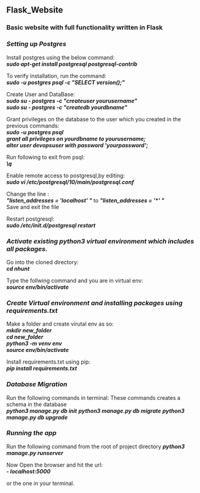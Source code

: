 ## Flask_Website
### Basic website with full functionality  written in Flask

### *Setting up Postgres*
Install postgres using the below command:  
***sudo apt-get install postgresql postgresql-contrib***  

To verify installation, run the command:  
***sudo -u postgres psql -c "SELECT version();"***  

Create User and DataBase:  
***sudo su - postgres -c "createuser yourusername"***  
***sudo su - postgres -c "createdb yourdbname"***  

Grant privileges on the database to the user which you created in the previous commands:  
***sudo -u postgres psql***  
***grant all privileges on yourdbname  to yourusername;***  
***alter user devopsuser with password 'yourpassword';***  

Run following to exit from psql:  
***\q***  

Enable remote access to postgresql,by editing:  
***sudo vi /etc/postgresql/10/main/postgresql.conf***  

Change the line :  
***"listen_addresses = 'localhost' "*** to ***"listen_addresses = '\*' "***  
Save and exit the file

Restart postgresql:  
***sudo /etc/init.d/postgresql restart***  

### *Activate existing python3 virtual environment which includes all packages.*

Go into the cloned directory:  
***cd nhunt***  

Type the follwing command and you are in virtual env:  
***source env/bin/activate***

### *Create Virtual environment and installing packages using requirements.txt*  

Make a folder and create virutal env as so:  
***mkdir new_folder***    
***cd new_folder***  
***python3 -m venv env***  
***source env/bin/activate***  

Install requirements.txt using pip:  
***pip install requirements.txt***  

### *Database Migration*  

Run the following commands in terminal: 
These commands creates a schema in the database  
***python3 manage.py db init***
***python3 manage.py db migrate***
***python3 manage.py db upgrade***

### *Running the app*

Run the following command from the root of project directory
***python3 manage.py runserver***  

Now Open the browser and hit the url:  
***- localhost:5000***

or the one in your terminal.

